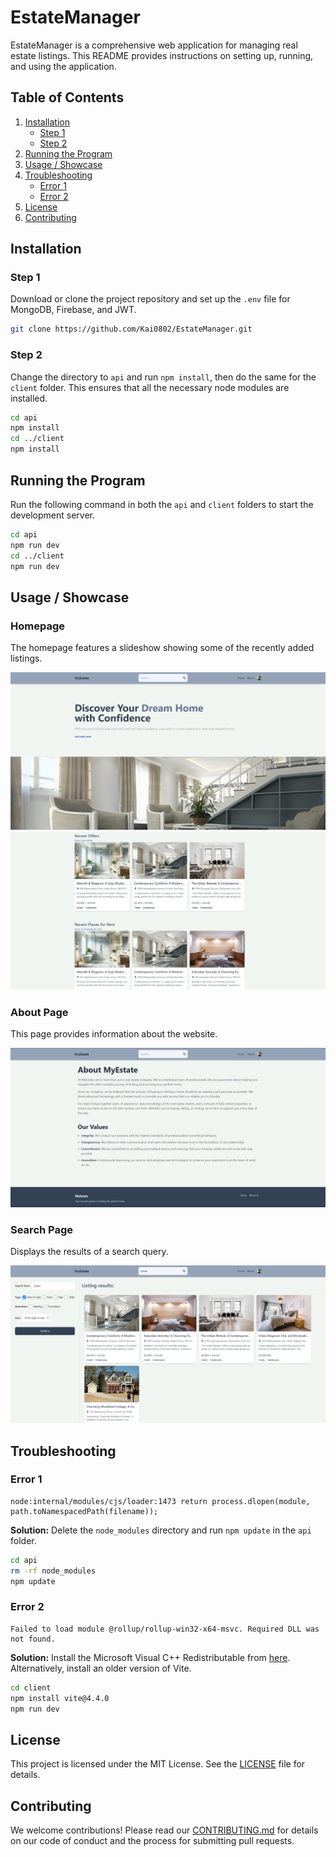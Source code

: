 # EstateManager

EstateManager is a comprehensive web application for managing real estate listings. This README provides instructions on setting up, running, and using the application.

## Table of Contents

1. [Installation](#installation)
   - [Step 1](#step-1)
   - [Step 2](#step-2)
2. [Running the Program](#running-the-program)
3. [Usage / Showcase](#usage--showcase)
4. [Troubleshooting](#troubleshooting)
   - [Error 1](#error-1)
   - [Error 2](#error-2)
5. [License](#license)
6. [Contributing](#contributing)

## Installation

### Step 1

Download or clone the project repository and set up the `.env` file for MongoDB, Firebase, and JWT.

```bash
git clone https://github.com/Kai0802/EstateManager.git
```

### Step 2

Change the directory to `api` and run `npm install`, then do the same for the `client` folder. This ensures that all the necessary node modules are installed.

```bash
cd api
npm install
cd ../client
npm install
```

## Running the Program

Run the following command in both the `api` and `client` folders to start the development server.

```bash
cd api
npm run dev
cd ../client
npm run dev
```

## Usage / Showcase

### Homepage

The homepage features a slideshow showing some of the recently added listings.

![Showcase of front page](/client/public/image.png)
![Showcase of front page](/client/public/homepage2.png)

### About Page

This page provides information about the website.

![Image of the about page](/client/public/aboutpage.png)

### Search Page

Displays the results of a search query.

![Showing result of a search query](/client/public/search_function.png)

## Troubleshooting

### Error 1

```plaintext
node:internal/modules/cjs/loader:1473 return process.dlopen(module, path.toNamespacedPath(filename));
```

**Solution:** Delete the `node_modules` directory and run `npm update` in the `api` folder.

```bash
cd api
rm -rf node_modules
npm update
```

### Error 2

```plaintext
Failed to load module @rollup/rollup-win32-x64-msvc. Required DLL was not found.
```

**Solution:** Install the Microsoft Visual C++ Redistributable from [here](https://aka.ms/vs/17/release/vc_redist.x64.exe). Alternatively, install an older version of Vite.

```bash
cd client
npm install vite@4.4.0
npm run dev
```

## License

This project is licensed under the MIT License. See the [LICENSE](LICENSE) file for details.

## Contributing

We welcome contributions! Please read our [CONTRIBUTING.md](CONTRIBUTING.md) for details on our code of conduct and the process for submitting pull requests.

